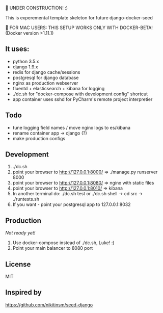 &#x1F534; UNDER CONSTRUCTION! :)

This is experemental template skeleton for future django-docker-seed

&#x1F534; FOR MAC USERS: THIS SETUP WORKS ONLY WITH DOCKER-BETA! (Docker version >1.11.1)


It uses:
---------
- python 3.5.x
- django 1.9.x
- redis for django cache/sessions
- postgresql for django database
- nginx as production webserver
- fluentd + elasticsearch + kibana for logging
- ./dc.sh for "docker-compose with development config" shortcut
- app container uses sshd for PyCharm's remote project interpretier


Todo
------------
- tune logging field names / move nginx logs to es/kibana
- rename container app -> django (?)
- make production configs


Development
------------
1. ./dc.sh
2. point your browser to http://127.0.0.1:8000/ => ./manage.py runserver 8000
3. point your browser to http://127.0.0.1:8080/ => nginx with static files
4. point your browser to http://127.0.0.1:8010/ => kibana
5. In another terminal do: ./dc.sh test or ./dc.sh shell -> cd src -> ./runtests.sh
6. If you want - point your postgresql app to 127.0.0.1:8032

Production
------------

*Not ready yet!*

1. Use docker-compose instead of ./dc.sh, Luke! :)
2. Point your main balancer to 8080 port

License
-----------
MIT

Inspired by
------------
https://github.com/nikitinsm/seed-django
